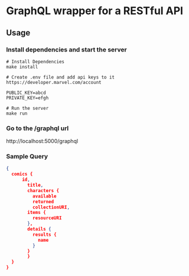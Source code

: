# GraphQL wrapper for a RESTful API

## Usage
### Install dependencies and start the server
```
# Install Dependencies
make install

# Create .env file and add api keys to it
https://developer.marvel.com/account

PUBLIC_KEY=abcd
PRIVATE_KEY=efgh

# Run the server
make run
```

### Go to the /graphql url
http://localhost:5000/graphql

### Sample Query
```json
{  
  comics {       
      id,
    	title,
    	characters {
    	  available
    	  returned
    	  collectionURI,
        items {
          resourceURI
        },
        details {
          results {
            name
          }
        }
    	}
  }
}
```
